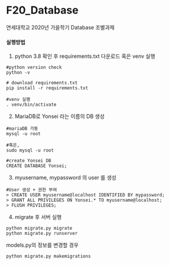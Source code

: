 # F20_Database
연세대학교 2020년 가을학기 Database 조별과제

#### 실행방법
1. python 3.8 확인 후 requirements.txt 다운로드 혹은 venv 실행
```
#python version check
python -v

# download requirements.txt
pip install -r requirements.txt 

#venv 실행
. venv/bin/activate
``` 
2. MariaDB로 Yonsei 라는 이름의 DB 생성
```
#mariaDB 가동
mysql -u root 

#혹은,
sudo mysql -u root

#create Yonsei DB
CREATE DATABASE Yonsei;
``` 
3. myusername, mypassword 의 user 를 생성
```
#User 생성 + 권한 부여
> CREATE USER myusername@localhost IDENTIFIED BY mypassword; 
> GRANT ALL PRIVILEGES ON Yonsei.* TO myusername@localhost;
> FLUSH PRIVILEGES;
``` 
4. migrate 후 서버 실행
``` 
python migrate.py migrate
python migrate.py runserver
``` 

models.py의 정보를 변경할 경우
``` 
python migrate.py makemigrations
``` 
